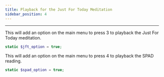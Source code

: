 ```yaml
---
title: Playback for the Just For Today Meditation
sidebar_position: 4
---
```


---

This will add an option on the main menu to press 3 to playback the Just For Today meditation.

```php
static $jft_option = true;
```

This will add an option on the main menu to press 4 to playback the SPAD reading.

```php
static $spad_option = true;
```
